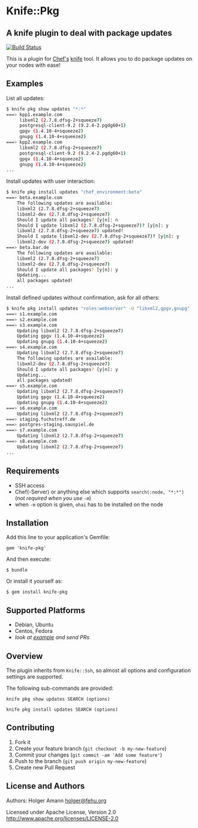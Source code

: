 # Knife::Pkg

## A knife plugin to deal with package updates

[![Build Status](https://travis-ci.org/hamann/knife-pkg.png?branch=master)](https://travis-ci.org/hamann/knife-pkg)

This is a plugin for [Chef's](http://www.opscode.com/chef) [knife](http://docs.opscode.com/knife.html) tool. It allows you to do package updates on your nodes with ease!


## Examples

List all updates:

```sh
$ knife pkg show updates "*:*"
===> kpp1.example.com
	 libxml2 (2.7.8.dfsg-2+squeeze7)
	 postgresql-client-9.2 (9.2.4-2.pgdg60+1)
	 gpgv (1.4.10-4+squeeze2)
	 gnupg (1.4.10-4+squeeze2)
===> kpp2.example.com
	 libxml2 (2.7.8.dfsg-2+squeeze7)
	 postgresql-client-9.2 (9.2.4-2.pgdg60+1)
	 gpgv (1.4.10-4+squeeze2)
	 gnupg (1.4.10-4+squeeze2)
...
```

Install updates with user interaction:

```sh
$ knife pkg install updates "chef_environment:beta"
===> beta.example.com
	The following updates are available:
	libxml2 (2.7.8.dfsg-2+squeeze7)
	libxml2-dev (2.7.8.dfsg-2+squeeze7)
	Should I update all packages? [y|n]: n
	Should I update libxml2 (2.7.8.dfsg-2+squeeze7)? [y|n]: y
	libxml2 (2.7.8.dfsg-2+squeeze7) updated!
	Should I update libxml2-dev (2.7.8.dfsg-2+squeeze7)? [y|n]: y
	libxml2-dev (2.7.8.dfsg-2+squeeze7) updated!
===> beta.bar.de
	The following updates are available:
	libxml2 (2.7.8.dfsg-2+squeeze7)
	libxml2-dev (2.7.8.dfsg-2+squeeze7)
	Should I update all packages? [y|n]: y
	Updating...
	all packages updated!
...
```

Install defined updates without confirmation, ask for all others:

```sh
$ knife pkg install updates "roles:webserver" -U "libxml2,gpgv,gnupg"
===> s1.example.com
===> s2.example.com
===> s3.example.com
	Updating libxml2 (2.7.8.dfsg-2+squeeze7)
	Updating gpgv (1.4.10-4+squeeze2)
	Updating gnupg (1.4.10-4+squeeze2)
===> s4.example.com
	Updating libxml2 (2.7.8.dfsg-2+squeeze7)
	The following updates are available:
	libxml2-dev (2.7.8.dfsg-2+squeeze7)
	Should I update all packages? [y|n]: y
	Updating...
	all packages updated!
===> s5.example.com
	Updating libxml2 (2.7.8.dfsg-2+squeeze7)
	Updating gpgv (1.4.10-4+squeeze2)
	Updating gnupg (1.4.10-4+squeeze2)
===> s6.example.com
	Updating libxml2 (2.7.8.dfsg-2+squeeze7)
===> staging.fuchstreff.de
===> postgres-staging.sauspiel.de
===> s7.example.com
	Updating libxml2 (2.7.8.dfsg-2+squeeze7)
===> s8.example.com
	Updating libxml2 (2.7.8.dfsg-2+squeeze7)
...
```

## Requirements

* SSH access
* Chef(-Server) or anything else which supports `search(:node, "*:*")` (*not required when you use `-m`*)
* when `-m` option is given, `ohai` has to be installed on the node 


## Installation

Add this line to your application's Gemfile:

    gem 'knife-pkg'

And then execute:

    $ bundle

Or install it yourself as:

    $ gem install knife-pkg
    

## Supported Platforms

* Debian, Ubuntu
* Centos, Fedora
* *look at [example](https://github.com/hamann/knife-pkg/blob/master/lib/knife-pkg/controllers/debian.rb) and send PRs*
  

## Overview

The plugin inherits from `Knife::Ssh`, so almost all options and configuration settings are supported.


The following sub-commands are provided:

```
knife pkg show updates SEARCH (options)
```

```
knife pkg install updates SEARCH (options)
```


## Contributing

1. Fork it
2. Create your feature branch (`git checkout -b my-new-feature`)
3. Commit your changes (`git commit -am 'Add some feature'`)
4. Push to the branch (`git push origin my-new-feature`)
5. Create new Pull Request

## License and Authors

Authors: Holger Amann holger@fehu.org

Licensed under Apache License, Version 2.0 
http://www.apache.org/licenses/LICENSE-2.0
